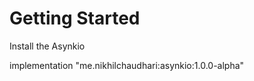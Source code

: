 Getting Started
==============

Install the Asynkio

implementation "me.nikhilchaudhari:asynkio:1.0.0-alpha"
